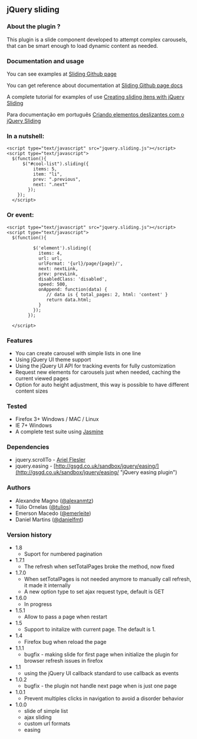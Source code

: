 ## jQuery sliding

### About the plugin ?

This plugin is a slide component developed to attempt complex carousels, that can be smart enough to load dynamic content as needed.

### Documentation and usage

You can see examples at [Sliding Github page](http://alexanmtz.github.com/sliding/ "The github page of usage examples")

You can get reference about documentation at [Sliding Github page docs](http://alexanmtz.github.com/sliding/#docs "The full reference for documentation")

A complete tutorial for examples of use [Creating sliding itens with jQuery Sliding](http://blog.alexandremagno.net/en/2012/06/creating-sliding-itens-with-jquery-sliding/ "A Tutorial from my blog about usage")

Para documentação em português [Criando elementos deslizantes com o jQuery Sliding](blog.alexandremagno.net/2012/06/criando-elementos-deslizantes-com-o-jquery-sliding/ "Um post no blog sobre o uso do jQuery sliding em Português")

### In a nutshell:
    <script type="text/javascript" src="jquery.sliding.js"></script>
    <script type="text/javascript">
      $(function(){
          $("#cool-list").sliding({
			  items: 5,
              item: "li",
              prev: ".previous",
              next: ".next"
            });
        });
      </script>

### Or event:
    <script type="text/javascript" src="jquery.sliding.js"></script>
    <script type="text/javascript">
      $(function(){
          
			  $('element').sliding({
			    items: 4,
			    url: url,
			    urlFormat: '{url}/page/{page}/',
			    next: nextLink,
			    prev: prevLink,
			    disabledClass: 'disabled',
			    speed: 500,
			    onAppend: function(data) {
			       // data is { total_pages: 2, html: 'content' }
			       return data.html;
			    }
			  });
            });

      </script>
### Features

* You can create carousel with simple lists in one line
* Using jQuery UI theme support
* Using the jQuery UI API for tracking events for fully customization
* Request new elements for carousels just when needed, caching the current viewed pages
* Option for auto height adjustment, this way is possible to have different content sizes

### Tested

* Firefox 3+ Windows / MAC / Linux
* IE 7+ Windows
* A complete test suite using [Jasmine](http://pivotal.github.com/jasmine/ "Jasmine - BDD for your javascript")

### Dependencies
* jquery.scrollTo - [Ariel Flesler](http://flesler.blogspot.com/2007/10/jqueryscrollto.html "ScrollTo jQuery plugin")
* jquery.easing - [http://gsgd.co.uk/sandbox/jquery/easing/](http://gsgd.co.uk/sandbox/jquery/easing/ "jQuery easing plugin")

### Authors
* Alexandre Magno ([@alexanmtz](http://www.twitter.com/alexanmtz)) 
* Túlio Ornelas ([@tulios](http://www.twitter.com/tulios))
* Emerson Macedo ([@emerleite](http://www.twitter.com/emerleite))
* Daniel Martins ([@danielfmt](http://www.twitter.com/danielfmt))

### Version history
* 1.8
  * Suport for numbered pagination
* 1.7.1
	* The refresh when setTotalPages broke the method, now fixed
* 1.7.0
	* When setTotalPages is not needed anymore to manually call refresh, it made it internally
	* A new option type to set ajax request type, default is GET
* 1.6.0
  * In progress
* 1.5.1
  * Allow to pass a page when restart
* 1.5
  * Support to initalize with current page. The default is 1.
* 1.4
  * Firefox bug when reload the page
* 1.1.1
  * bugfix - making slide for first page when initialize the plugin for browser refresh issues in firefox
* 1.1
  * using the jQuery UI callback standard to use callback as events
* 1.0.2
  * bugfix - the plugin not handle next page when is just one page
* 1.0.1
  * Prevent multiples clicks in navigation to avoid a disorder behavior 
* 1.0.0
  * slide of simple list
  * ajax sliding
  * custom url formats
  * easing
